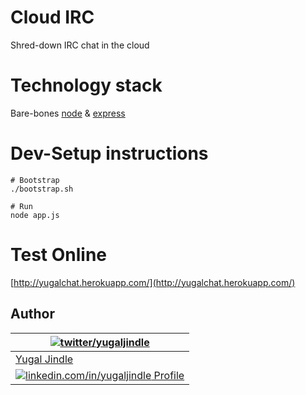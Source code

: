 # Cloud IRC
Shred-down IRC chat in the cloud

# Technology stack
Bare-bones [node](http://nodejs.org/) & [express](http://expressjs.com/)

# Dev-Setup instructions
```
# Bootstrap
./bootstrap.sh

# Run
node app.js
```

# Test Online
[http://yugalchat.herokuapp.com/](http://yugalchat.herokuapp.com/)

## Author
| [![twitter/yugaljindle](https://www.gravatar.com/avatar/19c28676f977300166c0f35f41a9aae0?s=90)](http://twitter.com/yugaljindle "Follow @yugaljindle on Twitter") |
|---|
| [Yugal Jindle](http://stackoverflow.com/users/731963/yugal-jindle "Stackoverflow !") |
| [![linkedin.com/in/yugaljindle](http://s.c.lnkd.licdn.com/scds/common/u/img/webpromo/btn_in_20x15.png) Profile](http://www.linkedin.com/in/yugaljindle "Connect on LinkedIn") |
